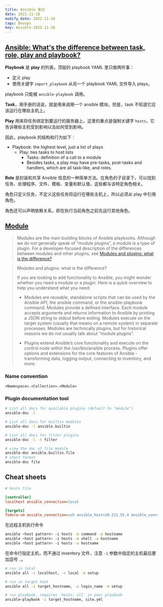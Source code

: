 ```yaml
---
title: Ansible 笔记
date: 2022-11-18
modify_date: 2022-11-18
tags: Devops
key: Ansible-2022-11-18
---
```


## [Ansible: What's the difference between task, role, play and playbook?](https://devops.stackexchange.com/questions/9832/ansible-whats-the-difference-between-task-role-play-and-playbook)

**Playbook** 是 **play** 的列表。顶层的 playbook YAML 里只做两件事：

- 定义 play
- 使用关键字 `import_playbook` 从另一个 playbook YAML 文件导入 plays。

playbook 只能被 `ansible-playbook` 调用。

**Task**，用手册的话说，就是用来调用一个 ansible 模块。但是，task 不知道它应该运行在哪些主机上。

**Play** 用来将任务绑定到要运行的服务器上。这里的重点是强制关键字 `hosts`，它告诉哪些主机受到影响以及如何受到影响。

<!--more-->

因此，playbook 的结构和行为如下：

- Playbook: the highest level, just a list of plays
  - Play: ties tasks to host lists
    - Tasks: definition of a call to a module
    - Besides tasks, a play may have pre-tasks, post-tasks and handlers, which are all task-like, and roles.

**Role** 是封装和共享 Ansible 信息的一种简单方法。在角色的子目录下，可以找到任务、处理程序、文件、模板、变量和默认值，这些都与该特定角色相关。

角色只定义任务，不定义这些任务将运行在哪些主机上，所以必须从 play 中引用角色。

角色还可以声明依赖关系，即在执行当前角色之前先运行其他角色。

## [Module](https://docs.ansible.com/ansible/latest/user_guide/modules.html)

> Modules are the main building blocks of Ansible playbooks. Although we do not generally speak of “module plugins”, a module is a type of plugin. For a developer-focused description of the differences between modules and other plugins, see [Modules and plugins: what is the difference?](https://docs.ansible.com/ansible/latest/dev_guide/developing_locally.html#modules-vs-plugins)

> Modules and plugins: what is the difference?
>
> If you are looking to add functionality to Ansible, you might wonder whether you need a module or a plugin. Here is a quick overview to help you understand what you need:
>
> - Modules are reusable, standalone scripts that can be used by the Ansible API, the ansible command, or the ansible-playbook command. Modules provide a defined interface. Each module accepts arguments and returns information to Ansible by printing a JSON string to stdout before exiting. Modules execute on the target system (usually that means on a remote system) in separate processes. Modules are technically plugins, but for historical reasons we do not usually talk about “module plugins”.
>
> - Plugins extend Ansible’s core functionality and execute on the control node within the /usr/bin/ansible process. Plugins offer options and extensions for the core features of Ansible - transforming data, logging output, connecting to inventory, and more.

### Name convention

`<Namespace>.<Collection>.<Module>`

### Plugin documentation tool

```sh
# List all docs for available plugins (default to "module")
ansible-doc -l

# List all docs for builtin modules
ansible-doc -l ansible.builtin

# List all docs for filter plugins
ansible-doc -l -t filter

# view the doc of file module
ansible-doc ansible.builtin.file
# short format
ansible-doc file
```

## Cheat sheets

```ini
# hosts file

[controller]
localhost ansible_connection=local

[targets]
fedora-vm ansible_connection=ssh ansible_host=10.211.55.4 ansible_user=parallels
```

在远程主机执行命令

```sh
ansible <host pattern> -i hosts -m command -a hostname
ansible <host pattern> -i hosts -m shell -a hostname
ansible <host pattern> -i hosts -a hostname
```

在命令行指定主机，而不通过 inventory 文件，注意 `-i` 参数中指定的主机最后要加逗号 `,`。

```sh
# run in local
ansible all -i localhost, -c local -m setup

# run in target host
ansible all -i target_hostname, -u login_name -m setup

# run playbook, requires 'hosts: all' in your playbook
ansible-playbook -i target_hostname, site.yml
```
